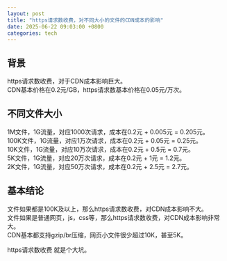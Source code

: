 ```yaml
---
layout: post
title: "https请求数收费，对不同大小的文件的CDN成本的影响"
date: 2025-06-22 09:03:00 +0800
categories: tech
---
```


## 背景
https请求数收费，对于CDN成本影响巨大。  
CDN基本价格在0.2元/GB，https请求数基本价格在0.05元/万次。    

## 不同文件大小  
1M文件，1G流量，对应1000次请求，成本在0.2元 + 0.005元 = 0.205元。  
100K文件，1G流量，对应1万次请求，成本在0.2元 + 0.05元 = 0.25元。  
10K文件，1G流量，对应10万次请求，成本在0.2元 + 0.5元 = 0.7元。  
5K文件，1G流量，对应20万次请求，成本在0.2元 + 1元 = 1.2元。  
2K文件，1G流量，对应50万次请求，成本在0.2元 + 2.5元 = 2.7元。  

## 基本结论  
文件如果都是100K及以上，那么https请求数收费，对CDN成本影响不大。  
文件如果是普通网页，js，css等，那么https请求数收费，对CDN成本影响非常大。  
CDN基本都支持gzip/br压缩，网页小文件很少超过10K，甚至5K。  

https请求数收费 就是个大坑。  